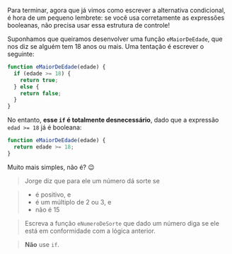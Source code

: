 Para terminar, agora que já vimos como escrever a alternativa condicional, é hora de um pequeno lembrete: se você usa corretamente as expressões booleanas, não precisa usar essa estrutura de controle!

Suponhamos que queiramos desenvolver uma função `eMaiorDeEdade`, que nos diz se alguém tem 18 anos ou mais. Uma tentação é escrever o seguinte:

``` javascript
function eMaiorDeEdade(edade) {
  if (edade >= 18) {
    return true;
  } else {
    return false;
  }
}
```

No entanto, **esse `if` é totalmente desnecessário**, dado que a expressão `edad >= 18` já é booleana:

``` javascript
function eMaiorDeEdade(edade) {
  return edade >= 18;
}
```

Muito mais simples, não é? :wink:

> Jorge diz que para ele um número dá sorte se

> * é positivo, e
> * é um múltiplo de 2 ou 3, e
> * não é 15

> Escreva a função `eNumeroDeSorte` que dado um número diga se ele está em conformidade com a lógica anterior.

> **Não** use `if`.
